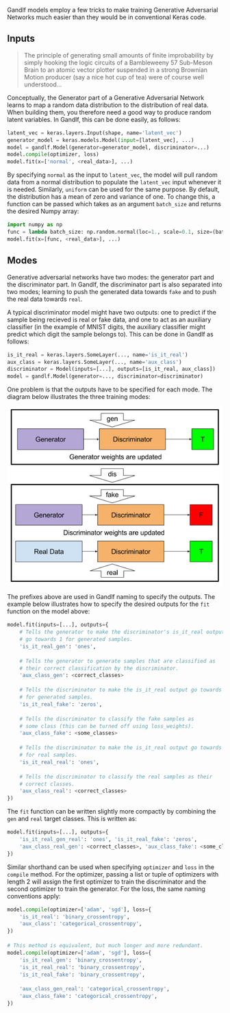 Gandlf models employ a few tricks to make training Generative Adversarial Networks much easier than they would be in conventional Keras code.

## Inputs

> The principle of generating small amounts of finite improbability by simply hooking the logic circuits of a Bambleweeny 57 Sub-Meson Brain to an atomic vector plotter suspended in a strong Brownian Motion producer (say a nice hot cup of tea) were of course well understood...

Conceptually, the Generator part of a Generative Adversarial Network learns to map a random data distribution to the distribution of real data. When building them, you therefore need a good way to produce random latent variables. In Gandlf, this can be done easily, as follows:

````python
latent_vec = keras.layers.Input(shape, name='latent_vec')
generator_model = keras.models.Model(input=[latent_vec], ...)
model = gandlf.Model(generator=generator_model, discriminator=...)
model.compile(optimizer, loss)
model.fit(x=['normal', <real_data>], ...)
````

By specifying `normal` as the input to `latent_vec`, the model will pull random data from a normal distribution to populate the `latent_vec` input whenever it is needed. Similarly, `uniform` can be used for the same purpose. By default, the distribution has a mean of zero and variance of one. To change this, a function can be passed which takes as an argument `batch_size` and returns the desired Numpy array:

````python
import numpy as np
func = lambda batch_size: np.random.normal(loc=1., scale=0.1, size=(batch_size, 3, 4))
model.fit(x=[func, <real_data>], ...)
````

## Modes

Generative adversarial networks have two modes: the generator part and the discriminator part. In Gandlf, the discriminator part is also separated into two modes; learning to push the generated data towards `fake` and to push the real data towards `real`.

A typical discriminator model might have two outputs: one to predict if the sample being recieved is real or fake data, and one to act as an auxiliary classifier (in the example of MNIST digits, the auxiliary classifier might predict which digit the sample belongs to). This can be done in Gandlf as follows:

````python
is_it_real = keras.layers.SomeLayer(..., name='is_it_real')
aux_class = keras.layers.SomeLayer(..., name='aux_class')
discriminator = Model(inputs=[...], outputs=[is_it_real, aux_class])
model = gandlf.Model(generator=..., discriminator=discriminator)
````

One problem is that the outputs have to be specified for each mode. The diagram below illustrates the three training modes:

![Training Modes](resources/training_modes.png)

The prefixes above are used in Gandlf naming to specify the outputs. The example below illustrates how to specify the desired outputs for the `fit` function on the model above:

````python
model.fit(inputs=[...], outputs={
    # Tells the generator to make the discriminator's is_it_real output
    # go towards 1 for generated samples.
    'is_it_real_gen': 'ones',

    # Tells the generator to generate samples that are classified as
    # their correct classification by the discriminator.
    'aux_class_gen': <correct_classes>

    # Tells the discriminator to make the is_it_real output go towards 0
    # for generated samples.
    'is_it_real_fake': 'zeros',

    # Tells the discriminator to classify the fake samples as
    # some class (this can be turned off using loss_weights).
    'aux_class_fake': <some_classes>

    # Tells the discriminator to make the is_it_real output go towards 1
    # for real samples.
    'is_it_real_real': 'ones',

    # Tells the discriminator to classify the real samples as their
    # correct classes.
    'aux_class_real': <correct_classes>
})
````

The `fit` function can be written slightly more compactly by combining the `gen` and `real` target classes. This is written as:

````python
model.fit(inputs=[...], outputs={
    'is_it_real_gen_real': 'ones', 'is_it_real_fake': 'zeros',
    'aux_class_real_gen': <correct_classes>, 'aux_class_fake': <some_classes>,
})
````

Similar shorthand can be used when specifying `optimizer` and `loss` in the `compile` method. For the optimizer, passing a list or tuple of optimizers with length 2 will assign the first optimizer to train the discriminator and the second optimizer to train the generator. For the loss, the same naming conventions apply:

````python
model.compile(optimizer=['adam', 'sgd'], loss={
    'is_it_real': 'binary_crossentropy',
    'aux_class': 'categorical_crossentropy',
})

# This method is equivalent, but much longer and more redundant.
model.compile(optimizer=['adam', 'sgd'], loss={
    'is_it_real_gen': 'binary_crossentropy',
    'is_it_real_real': 'binary_crossentropy',
    'is_it_real_fake': 'binary_crossentropy',

    'aux_class_gen_real': 'categorical_crossentropy',
    'aux_class_fake': 'categorical_crossentropy',
})
````


